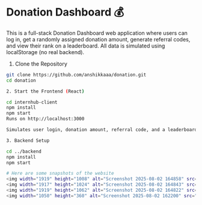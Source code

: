 # Donation Dashboard 💰

This is a full-stack Donation Dashboard web application where users can log in, get a randomly assigned donation amount, generate referral codes, and view their rank on a leaderboard. All data is simulated using localStorage (no real backend).

1. Clone the Repository
```bash
git clone https://github.com/anshikkaaa/donation.git
cd donation

2. Start the Frontend (React)

cd internhub-client
npm install
npm start
Runs on http://localhost:3000

Simulates user login, donation amount, referral code, and a leaderboard with top 5 donors.

3. Backend Setup

cd ../backend
npm install
npm start

# Here are some snapshots of the website
<img width="1919" height="1008" alt="Screenshot 2025-08-02 164858" src="https://github.com/user-attachments/assets/9ec40142-3092-4ba8-8cb2-f58a053ab718" />
<img width="1917" height="1024" alt="Screenshot 2025-08-02 164843" src="https://github.com/user-attachments/assets/38d9567b-0976-400f-8329-2781d965354a" />
<img width="1919" height="1062" alt="Screenshot 2025-08-02 164822" src="https://github.com/user-attachments/assets/a7c7adc4-37bc-4b53-8406-1e2b2dcab09d" />
<img width="1050" height="360" alt="Screenshot 2025-08-02 162200" src="https://github.com/user-attachments/assets/62b5ef8e-9e74-48a1-bc1c-31237e0759bf" />

